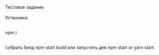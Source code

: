 Тестовое задание<br><br>
Установка:<br><br>

npm i<br><br>

собрать билд npm start build или запустить дев npm start or yarn start